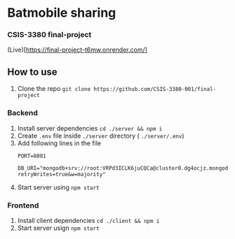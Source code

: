 # Batmobile sharing
### CSIS-3380 final-project
(Live)[https://final-project-t6mw.onrender.com/]

## How to use
1. Clone the repo
    `git clone https://github.com/CSIS-3380-001/final-project`

### Backend
1. Install server dependencies
    `cd ./server && npm i`
2. Create `.env` file inside `./server` directory ( `./server/.env`)
3. Add following lines in the file
    ```
    PORT=8081

    DB_URI="mongodb+srv://root:VRPd3ICLK6juCQCa@cluster0.dg4ocjz.mongodb.net/?retryWrites=true&w=majority"
    ```
4. Start server using `npm start`

### Frontend
1. Install client dependencies
    `cd ./client && npm i`
2. Start server usign `npm start`